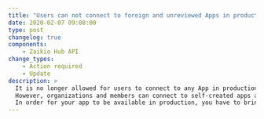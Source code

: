 ```yaml
---
title: "Users can not connect to foreign and unreviewed Apps in production"
date: 2020-02-07 09:00:00
type: post
changelog: true
components:
    - Zaikio Hub API
change_types:
    - Action required
    - Update
description: >
  It is no longer allowed for users to connect to any App in production environment. As the zaikio platform we have to make sure that all apps comply with our security standards and that malicious apps do not connect.<br><br>
  However, organizations and members can connect to self-created apps at any time (i.e. the vendor is the own organization). In addition, all apps can connect in the **sandbox environment**, since no sensitive data is stored there.<br><br>
  In order for your app to be available in production, you have to bring your app into the review process (this can be done on the detail page of your app). In order for us to activate the app, however, it should be usable (i.e. you provide a redirect flow and/or an API with appropriate documentation). For this purpose we will contact you.
---
```


